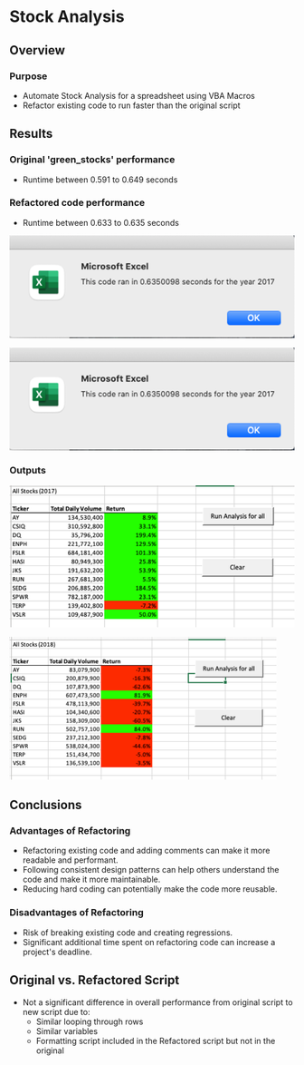 # Stock Analysis

## Overview

### Purpose
- Automate Stock Analysis for a spreadsheet using VBA Macros
- Refactor existing code to run faster than the original script

## Results

### Original 'green_stocks' performance
- Runtime between 0.591 to 0.649 seconds

### Refactored code performance
- Runtime between 0.633 to 0.635 seconds

![2017](https://github.com/srfassihi/stock-analysis/blob/main/Resources/VBA_Challenge_2017.png)

![2018](https://github.com/srfassihi/stock-analysis/blob/main/Resources/VBA_Challenge_2017.png)

### Outputs
![2017 Stock Analysis](https://github.com/srfassihi/stock-analysis/blob/main/Resources/2017%20Stocks.png)

![2018 Stock Analysis](https://github.com/srfassihi/stock-analysis/blob/main/Resources/2018%20Stocks.png)

## Conclusions
### Advantages of Refactoring
- Refactoring existing code and adding comments can make it more readable and performant.
- Following consistent design patterns can help others understand the code and make it more maintainable.
- Reducing hard coding can potentially make the code more reusable.

### Disadvantages of Refactoring
- Risk of breaking existing code and creating regressions.
- Significant additional time spent on refactoring code can increase a project's deadline.

## Original vs. Refactored Script
- Not a significant difference in overall performance from original script to new script due to:
	- Similar looping through rows
	- Similar variables
	- Formatting script included in the Refactored script but not in the original
